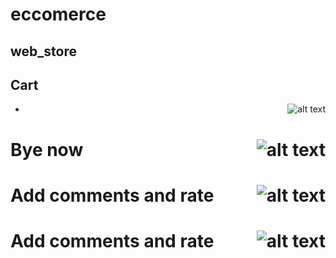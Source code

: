 # eccomerce
## web_store
## Cart
- <img src="https://media.giphy.com/media/qnf0iqSQTHzwFqTQIq/giphy.gif" alt="alt text" align="right">

<div class="container">
  <h1 align="left">Bye now
  <img src="https://media.giphy.com/media/qnf0iqSQTHzwFqTQIq/giphy.gif" alt="alt text" align="right">
  </h1>
</div>
<div class="container">
  <h1 align="left">Add comments and rate
  <img src="https://media.giphy.com/media/FMsIzuEvEnVzaXEVer/giphy.gif" alt="alt text" align="right">
  </h1>
</div>
<div class="container">
  <h1 align="left">Add comments and rate
  <img src="https://media.giphy.com/media/cYzSUX7jFpcLaD33i9/giphy.gif" alt="alt text" align="right">
  </h1>
</div>
